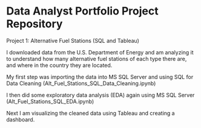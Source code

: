 # Data Analyst Portfolio Project Repository

Project 1: Alternative Fuel Stations (SQL and Tableau)

I downloaded data from the U.S. Department of Energy and am analyzing it to understand how many alternative fuel stations of each type there are, and where in the country they are located.

My first step was importing the data into MS SQL Server and using SQL for Data Cleaning (Alt_Fuel_Stations_SQL_Data_Cleaning.ipynb)

I then did some exploratory data analysis (EDA) again using MS SQL Server (Alt_Fuel_Stations_SQL_EDA.ipynb)

Next I am visualizing the cleaned data using Tableau and creating a dashboard.
